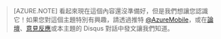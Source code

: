 ﻿>[AZURE.NOTE] 看起來現在這個內容還沒準備好，但是我們想讓您認識它！如果您對這個主題特別有興趣，請透過推特 [@AzureMobile](https://twitter.com/AzureMobile)，或在[論壇](http://social.msdn.microsoft.com/Forums/windowsazure/zh-tw/home?forum=azuremobile)、[意見反應](http://feedback.azure.com/forums/216254-mobile-services)或本主題的 Disqus 對話中發文讓我們知道。
<!--HONumber=42-->
